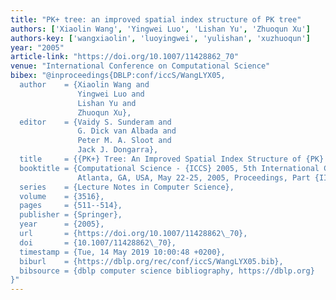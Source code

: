 ```yaml
---
title: "PK+ tree: an improved spatial index structure of PK tree"
authors: ['Xiaolin Wang', 'Yingwei Luo', 'Lishan Yu', 'Zhuoqun Xu']
authors-key: ['wangxiaolin', 'luoyingwei', 'yulishan', 'xuzhuoqun']
year: "2005"
article-link: "https://doi.org/10.1007/11428862_70"
venue: "International Conference on Computational Science"
bibex: "@inproceedings{DBLP:conf/iccS/WangLYX05,
  author    = {Xiaolin Wang and
               Yingwei Luo and
               Lishan Yu and
               Zhuoqun Xu},
  editor    = {Vaidy S. Sunderam and
               G. Dick van Albada and
               Peter M. A. Sloot and
               Jack J. Dongarra},
  title     = {{PK+} Tree: An Improved Spatial Index Structure of {PK} Tree},
  booktitle = {Computational Science - {ICCS} 2005, 5th International Conference,
               Atlanta, GA, USA, May 22-25, 2005, Proceedings, Part {III}},
  series    = {Lecture Notes in Computer Science},
  volume    = {3516},
  pages     = {511--514},
  publisher = {Springer},
  year      = {2005},
  url       = {https://doi.org/10.1007/11428862\_70},
  doi       = {10.1007/11428862\_70},
  timestamp = {Tue, 14 May 2019 10:00:48 +0200},
  biburl    = {https://dblp.org/rec/conf/iccS/WangLYX05.bib},
  bibsource = {dblp computer science bibliography, https://dblp.org}
}"
---
```

